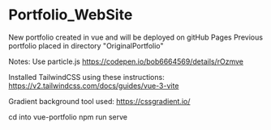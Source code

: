 # Portfolio_WebSite

New portfolio created in vue and will be deployed on gitHub Pages
Previous portfolio placed in directory "OriginalPortfolio"

Notes:
Use particle.js
https://codepen.io/bob6664569/details/rOzmve

Installed TailwindCSS using these instructions:
https://v2.tailwindcss.com/docs/guides/vue-3-vite

Gradient background tool used:
https://cssgradient.io/


cd into vue-portfolio 
npm run serve